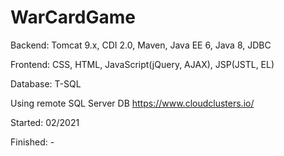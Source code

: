 # WarCardGame

Backend: Tomcat 9.x, CDI 2.0, Maven, Java EE 6, Java 8, JDBC 
 
Frontend:  CSS, HTML, JavaScript(jQuery, AJAX), JSP(JSTL, EL)

Database: T-SQL

Using remote SQL Server DB https://www.cloudclusters.io/

Started: 02/2021

Finished: -


